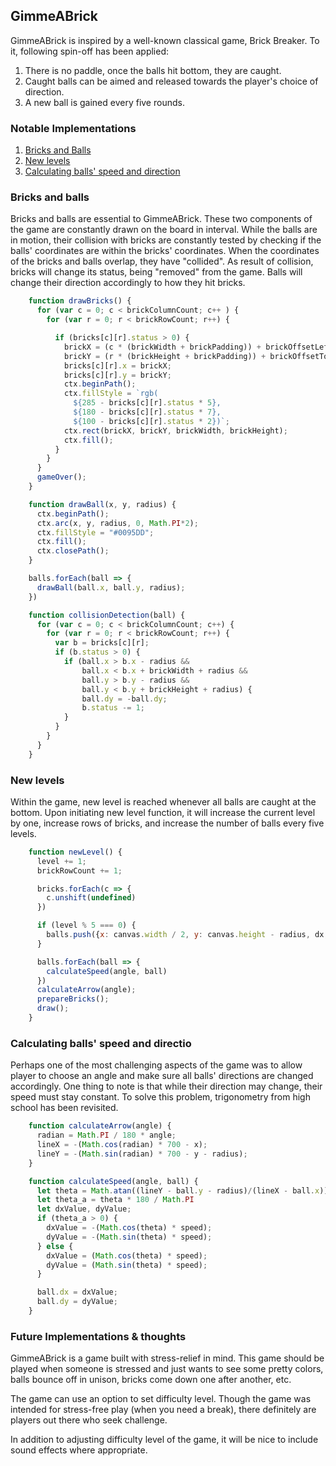 ## GimmeABrick

GimmeABrick is inspired by a well-known classical game, Brick Breaker. To it, following spin-off has been applied:

1. There is no paddle, once the balls hit bottom, they are caught.
2. Caught balls can be aimed and released towards the player's choice of direction.
3. A new ball is gained every five rounds.

### Notable Implementations

  1. [Bricks and Balls](#bricks-and-balls)
  2. [New levels](#new-levels)
  3. [Calculating balls' speed and direction](#calculating-balls'-speed-and-direction)

### Bricks and balls

Bricks and balls are essential to GimmeABrick. These two components of the game are constantly drawn on the board in interval.
While the balls are in motion, their collision with bricks are constantly tested by checking if the balls' coordinates are within the bricks' coordinates.
When the coordinates of the bricks and balls overlap, they have "collided". As result of collision, bricks will change its status, being "removed" from the game. Balls will change their direction accordingly to how they hit bricks.

```javascript
    function drawBricks() {
      for (var c = 0; c < brickColumnCount; c++ ) {
        for (var r = 0; r < brickRowCount; r++) {

          if (bricks[c][r].status > 0) {
            brickX = (c * (brickWidth + brickPadding)) + brickOffsetLeft;
            brickY = (r * (brickHeight + brickPadding)) + brickOffsetTop;
            bricks[c][r].x = brickX;
            bricks[c][r].y = brickY;
            ctx.beginPath();
            ctx.fillStyle = `rgb(
              ${285 - bricks[c][r].status * 5},
              ${180 - bricks[c][r].status * 7},
              ${100 - bricks[c][r].status * 2})`;
            ctx.rect(brickX, brickY, brickWidth, brickHeight);
            ctx.fill();
          }
        }
      }
      gameOver();
    }
```

```javascript
    function drawBall(x, y, radius) {
      ctx.beginPath();
      ctx.arc(x, y, radius, 0, Math.PI*2);
      ctx.fillStyle = "#0095DD";
      ctx.fill();
      ctx.closePath();
    }
```

```javascript
    balls.forEach(ball => {
      drawBall(ball.x, ball.y, radius);
    })
```

```javascript
    function collisionDetection(ball) {
      for (var c = 0; c < brickColumnCount; c++) {
        for (var r = 0; r < brickRowCount; r++) {
          var b = bricks[c][r];
          if (b.status > 0) {
            if (ball.x > b.x - radius &&
                ball.x < b.x + brickWidth + radius &&
                ball.y > b.y - radius &&
                ball.y < b.y + brickHeight + radius) {
                ball.dy = -ball.dy;
                b.status -= 1;
            }
          }
        }
      }
    }
```

### New levels

Within the game, new level is reached whenever all balls are caught at the bottom. Upon initiating new level function, it will increase the current level by one, increase rows of bricks, and increase the number of balls every five levels.

```javascript
    function newLevel() {
      level += 1;
      brickRowCount += 1;

      bricks.forEach(c => {
        c.unshift(undefined)
      })

      if (level % 5 === 0) {
        balls.push({x: canvas.width / 2, y: canvas.height - radius, dx, dy})
      }

      balls.forEach(ball => {
        calculateSpeed(angle, ball)
      })
      calculateArrow(angle);
      prepareBricks();
      draw();
    }
```

### Calculating balls' speed and directio

Perhaps one of the most challenging aspects of the game was to allow player to choose an angle and make sure all balls' directions are changed accordingly. One thing to note is that while their direction may change, their speed must stay constant. To solve this problem, trigonometry from high school has been revisited.

```javascript
    function calculateArrow(angle) {
      radian = Math.PI / 180 * angle;
      lineX = -(Math.cos(radian) * 700 - x);
      lineY = -(Math.sin(radian) * 700 - y - radius);
    }
```

```javascript
    function calculateSpeed(angle, ball) {
      let theta = Math.atan((lineY - ball.y - radius)/(lineX - ball.x))
      let theta_a = theta * 180 / Math.PI
      let dxValue, dyValue;
      if (theta_a > 0) {
        dxValue = -(Math.cos(theta) * speed);
        dyValue = -(Math.sin(theta) * speed);
      } else {
        dxValue = (Math.cos(theta) * speed);
        dyValue = (Math.sin(theta) * speed);
      }

      ball.dx = dxValue;
      ball.dy = dyValue;
    }
```

### Future Implementations & thoughts
GimmeABrick is a game built with stress-relief in mind. This game should be played when someone is stressed and just wants to see some pretty colors, balls bounce off in unison, bricks come down one after another, etc.

The game can use an option to set difficulty level. Though the game was intended for stress-free play (when you need a break), there definitely are players out there who seek challenge.

In addition to adjusting difficulty level of the game, it will be nice to include sound effects where appropriate.
